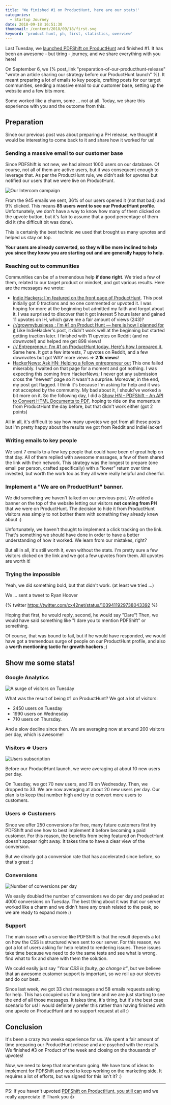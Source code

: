 ```yaml
---
title: 'We finished #1 on ProductHunt, here are our stats!'
categories:
  - Startup Journey
date: 2018-09-18 16:51:30
thumbnail: /content/2018/09/18/first.svg
keyword: 'product hunt, ph, first, statistics, overview'
---
```


Last Tuesday, we [launched PDFShift on ProductHunt](https://www.producthunt.com/posts/pdfshift) and finished #1. It has been an awesome - but tiring - journey, and we share everything with you here!
<!-- more -->

On September 6, we {% post_link "preparation-of-our-producthunt-release" "wrote an article sharing our strategy before our ProductHunt launch" %}.
It meant preparing a lot of emails to key people, crafting posts for our target communities, sending a massive email to our customer base, setting up the website and a few bits more.

Some worked like a charm, some ... not at all. Today, we share this experience with you and the outcome from this.


## Preparation

Since our previous post was about preparing a PH release, we thought it would be interesting to come back to it and share how it worked for us!


### Sending a massive email to our customer base

Since PDFShift is not new, we had almost 1000 users on our database. Of course, not all of them are active users, but it was consequent enough to leverage that.
As per the ProductHunt rule, we didn't ask for upvotes but notified our users that we were live on ProductHunt.

![Our Intercom campaign](/content/2018/09/18/intercom.png)

From the 945 emails we sent, 36% of our users opened it (not that bad) and 9% clicked. This means __85 users went to see our ProductHunt profile__.
Unfortunately, we don't have a way to know how many of them clicked on the upvote button, but it's fair to assume that a good percentage of them did it (the difficult bit was done).

This is certainly the best technic we used that brought us many upvotes and helped us stay on top.

__Your users are already converted, so they will be more inclined to help you since they know you are starting out and are generally happy to help.__


### Reaching out to communities

Communities can be of a tremendous help __if done right__. We tried a few of them, related to our target product or mindset, and got various results. Here are the messages we wrote:

 - [Indie Hackers: I'm featured on the front page of ProductHunt](https://www.indiehackers.com/forum/i-m-featured-on-the-front-page-of-producthunt-7234b17252).
    This post initially got 0 tractions and no one commented or upvoted it. I was hoping for more at the beginning but admitted my faith and forgot about it. I was surprised to discover that it got interest 5 hours later and gained 11 upvotes on IH, which gave me a fair amount of views (243)?
 - [/r/growmybusiness : I'm #1 on Product Hunt — here is how I planned for it](https://www.reddit.com/r/growmybusiness/comments/9exwdg/successstories_im_1_on_product_hunt_here_is_how_i/)
    Like IndieHacker's post, it didn't work well at the beginning but started getting traction later. I finished with 11 upvotes on Reddit (and no downvote!) and helped me get 898 views!
 - [/r/ Entrepreneur: I'm #1 on ProductHunt today. Here's how I prepared it.](https://www.reddit.com/r/Entrepreneur/comments/9exrdd/im_1_on_producthunt_today_heres_how_i_prepared_it/)
    Same here. It got a few interests, 7 upvotes on Reddit, and a few downvotes but got WAY more views => __2.1k views__!
 - [HackerNews: Ask HN: Helping a fellow entrepreneur out](https://news.ycombinator.com/item?id=17958914)
    This one failed miserably. I waited on that page for a moment and got nothing. I was expecting this coming from HackerNews; I never got any submission cross the "newest" page so it wasn't a surprise.
    Moreover, in the end, my post got flagged. I think it's because I'm asking for help and it was not accepted by the community. My bad about it, I should've worked a bit more on it.
    So the following day, I did a [Show HN - PDFShift – An API to Convert HTML Documents to PDF](https://news.ycombinator.com/item?id=17967252), hoping to ride on the momentum from ProductHunt the day before, but that didn't work either (got 2 points)


All in all, it's difficult to say how many upvotes we got from all these posts but I'm pretty happy about the results we got from Reddit and IndieHacker!


### Writing emails to key people

We sent 7 emails to a few key people that could have been of great help on that day. All of them replied with awesome messages, a few of them shared the link with their network.
This strategy was the longest to prepare (one email per person, crafted specifically) with a "lower" return over time invested, but worth the work too as they all were really helpful and cheerful.


### Implement a "We are on ProductHunt" banner.

We did something we haven't talked on our previous post. We added a banner on the top of the website letting our visitors __not coming from PH__ that we were on ProductHunt.
The decision to hide it from ProductHunt visitors was simply to not bother them with something they already knew about :)

Unfortunately, we haven't thought to implement a click tracking on the link. That's something we should have done in order to have a better understanding of how it worked. We learn from our mistakes, right?

But all in all, it's still worth it, even without the stats. I'm pretty sure a few visitors clicked on the link and we got a few upvotes from them. All upvotes are worth it!


### Trying the impossible

Yeah, we did something bold, but that didn't work. (at least we tried ...)

We ... sent a tweet to Ryan Hoover

{% twitter https://twitter.com/cx42net/status/1039411929738043392 %}

Hoping that first, he would reply, second, he would say "Dare"!
Then, we would have said something like "I dare you to mention PDFShift" or something.

Of course, that was bound to fail, but if he would have responded, we would have got a tremendous surge of people on our ProductHunt profile, and also a __worth mentioning tactic for growth hackers__ ;)


## Show me some stats!

### Google Analytics

![A surge of visitors on Tuesday](/content/2018/09/18/analytics.png)

What was the result of being #1 on ProductHunt? We got a lot of visitors:

 - 2450 users on Tuesday
 - 1990 users on Wednesday
 - 710 users on Thursday.

And a slow decline since then. We are averaging now at around 200 visitors per day, which is awesome!


### Visitors => Users

![Users subscription](/content/2018/09/18/users.png)

Before our ProductHunt launch, we were averaging at about 10 new users per day.

On Tuesday, we got 70 new users, and 79 on Wednesday. Then, we dropped to 33. We are now averaging at about 20 new users per day.
Our plan is to keep that number high and try to convert more users to customers.


### Users => Customers

Since we offer 250 conversions for free, many future customers first try PDFShift and see how to best implement it before becoming a paid customer.
For this reason, the benefits from being featured on ProductHunt doesn't appear right away. It takes time to have a clear view of the conversion.

But we clearly got a conversion rate that has accelerated since before, so that's great :)


### Conversions

![Number of conversions per day](/content/2018/09/18/conversions.png)

We easily doubled the number of conversions we do per day and peaked at 4000 conversions on Tuesday. The best thing about it was that our server worked like a charm and we didn't have any crash related to the peak, so we are ready to expand more :)


### Support

The main issue with a service like PDFShift is that the result depends a lot on how the CSS is structured when sent to our server. For this reason, we got a lot of users asking for help related to rendering issues.
These issues take time because we need to do the same tests and see what is wrong, find what to fix and share with them the solution.

We could easily just say *"Your CSS is faulty, go change it"*, but we believe that an awesome customer support is important, so we roll up our sleeves and do our best.

Since last week, we got 33 chat messages and 58 emails requests asking for help. This has occupied us for a long time and we are just starting to see the end of all those messages.
It takes time, it's tiring, but it's the best case scenario for us! I would definitely prefer this rather than having finished with one upvote on ProductHunt and no support request at all :)


## Conclusion

It's been a crazy two weeks experience for us. We spent a fair amount of time preparing our ProductHunt release and are psyched with the results. We finished #3 on Product of the week and closing on the thousands of upvotes!

Now, we need to keep that momentum going. We have tons of ideas to implement for PDFShift and need to keep working on the marketing side. It requires a lot of efforts, but we signed for this isn't it? :)

---

PS: If you haven't upvoted [PDFShift on ProductHunt, you still can](https://www.producthunt.com/posts/pdfshift) and we really appreciate it! Thank you 👍